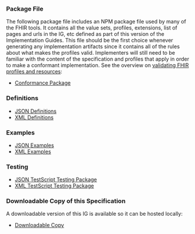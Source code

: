 
### Package File

The following package file includes an NPM package file used by many of the FHIR tools. It contains all the value sets, profiles, extensions, list of pages and urls in the IG, etc defined as part of this version of the Implementation Guides. This file should be the first choice whenever generating any implementation artifacts since it contains all of the rules about what makes the profiles valid. Implementers will still need to be familiar with the content of the specification and profiles that apply in order to make a conformant implementation. See the overview on [validating FHIR profiles and resources](http://hl7.org/fhir/R4/validation.html):

* [Conformance Package](package.tgz)

### Definitions

* [JSON Definitions](definitions.json.zip)
* [XML Definitions](definitions.xml.zip)

### Examples

* [JSON Examples](examples.json.zip)
* [XML Examples](examples.xml.zip)

### Testing

* [JSON TestScript Testing Package](r4-DevSat020-json.zip)
* [XML TestScript Testing Package](r4-DevSat020-xml.zip)

### Downloadable Copy of this Specification

A downloadable version of this IG is available so it can be hosted locally:

* [Downloadable Copy](full-ig.zip)
